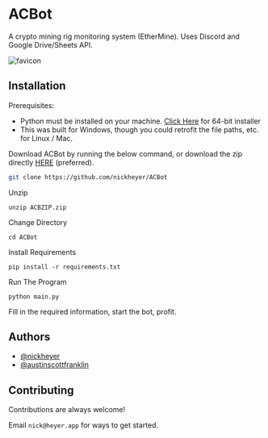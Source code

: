 
# ACBot

A crypto mining rig monitoring system (EtherMine). Uses Discord and Google Drive/Sheets API.

![favicon](https://user-images.githubusercontent.com/60236014/165653047-50262aea-c12a-401e-8475-9a22bebeebed.png)


## Installation

Prerequisites:

- Python must be installed on your machine. [Click Here](https://www.python.org/ftp/python/3.10.4/python-3.10.4-amd64.exe) for 64-bit installer
- This was built for Windows, though you could retrofit the file paths, etc. for Linux / Mac. 


Download ACBot by running the below command, or download the zip directly [HERE](https://github.com/nickheyer/ACBot/raw/main/ACBZIP.zip) (preferred).
```bash
git clone https://github.com/nickheyer/ACBot
```

Unzip
```
unzip ACBZIP.zip
```

Change Directory
```
cd ACBot
```

Install Requirements
```
pip install -r requirements.txt 
```

Run The Program
```
python main.py
```

Fill in the required information, start the bot, profit. 






## Authors

- [@nickheyer](https://www.github.com/nickheyer)
- [@austinscottfranklin](https://www.linkedin.com/in/austin-scott-franklin-1262b554/)


## Contributing

Contributions are always welcome!

Email `nick@heyer.app` for ways to get started.

